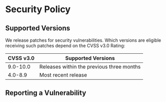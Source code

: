 # Security Policy

## Supported Versions

We release patches for security vulnerabilities.
Which versions are eligible receiving such patches
depend on the CVSS v3.0 Rating:

| CVSS v3.0  | Supported Versions                        |
| ---------- | ----------------------------------------- |
| 9.0-10.0   | Releases within the previous three months |
| 4.0-8.9    | Most recent release     

## Reporting a Vulnerability